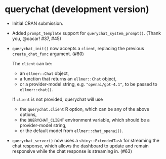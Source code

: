 # querychat (development version)

* Initial CRAN submission.

* Added `prompt_template` support for `querychat_system_prompt()`. (Thank you, @oacar! #37, #45)

* `querychat_init()` now accepts a `client`, replacing the previous `create_chat_func` argument. (#60)

  The `client` can be:

  * an `ellmer::Chat` object,
  * a function that returns an `ellmer::Chat` object,
  * or a provider-model string, e.g. `"openai/gpt-4.1"`, to be passed to `ellmer::chat()`.

  If `client` is not provided, querychat will use

  * the `querychat.client` R option, which can be any of the above options,
  * the `QUERYCHAT_CLIENT` environment variable, which should be a provider-model string,
  * or the default model from `ellmer::chat_openai()`.

* `querychat_server()` now uses a `shiny::ExtendedTask` for streaming the chat response, which allows the dashboard to update and remain responsive while the chat response is streaming in. (#63)
